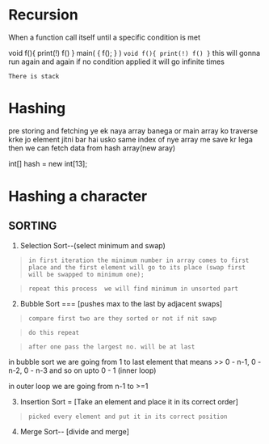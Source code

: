 # Recursion 
When a function call itself until a specific condition is met

void f(){
    print(!)
    f()
}
main(
    {
        f();
    }
)
`void f(){
    print(!)
    f()
}` this will gonna run again and again
if no condition applied it will go infinite times

`There is stack `

# Hashing
pre storing and fetching
ye ek naya array banega or main array ko traverse krke jo element jitni bar hai usko same index of nye array me save kr lega then we can fetch data from hash array(new aray)

int[] hash = new int[13];

# Hashing a character






## SORTING

1. Selection Sort--(select minimum and swap)

> `in first iteration the minimum number in array comes to first place and the first element will go to its place (swap first will be swapped to minimum one);`

> `repeat this process  we will find minimum in unsorted part `

2. Bubble Sort === [pushes max to the last by adjacent swaps]

> `compare first two are they sorted or not if nit sawp`

> `do this repeat`

> `after one pass the largest no. will be at last`

in bubble sort we are going from 1 to last element that means >> 0 - n-1, 0 - n-2, 0 - n-3 and so on upto 0 - 1 (inner loop)

in outer loop we are going from n-1 to  >=1

3. Insertion Sort = [Take an element and place it in its correct order]

> `picked every element and put it in its correct position`

> 

4. Merge Sort-- [divide and merge]

